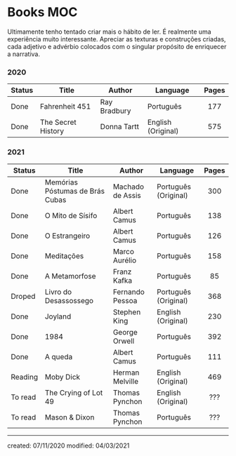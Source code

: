# Books MOC
Ultimamente tenho tentado criar mais o hábito de ler. É realmente uma experiência muito interessante. Apreciar as texturas e construções criadas, cada adjetivo e advérbio colocados com o singular propósito de enriquecer a narrativa.

### 2020
| Status  | Title                           | Author           | Language             | Pages |
| ------- | ------------------------------- | ---------------- | -------------------- |:-----:|
| Done    | Fahrenheit 451                  | Ray Bradbury     | Português            |  177  |
| Done    | The Secret History              | Donna Tartt      | English (Original)   |  575  |

### 2021
| Status  | Title                           | Author           | Language             | Pages   |
| ------- | ------------------------------- | ---------------- | -------------------- | :-----: |
| Done    | Memórias Póstumas de Brás Cubas | Machado de Assis | Português (Original) | 300     |
| Done    | O Mito de Sísifo                | Albert Camus     | Português            | 138     |
| Done    | O Estrangeiro                   | Albert Camus     | Português            | 126     |
| Done    | Meditações                      | Marco Aurélio    | Português            | 158     |
| Done    | A Metamorfose                   | Franz Kafka      | Português            | 85      |
| Droped  | Livro do Desassossego           | Fernando Pessoa  | Português (Original) | 368     |
| Done    | Joyland                         | Stephen King     | English (Original)   | 230     |
| Done    | 1984                            | George Orwell    | Português            | 392     |
| Done    | A queda                         | Albert Camus     | Português            | 111     |
| Reading | Moby Dick                       | Herman Melville  | English (Original)   | 469     |
| To read | The Crying of Lot 49            | Thomas Pynchon   | English (Original)   | ???     |
| To read | Mason & Dixon                   | Thomas Pynchon   | Português            | ???     |

---

created: 07/11/2020
modified: 04/03/2021
